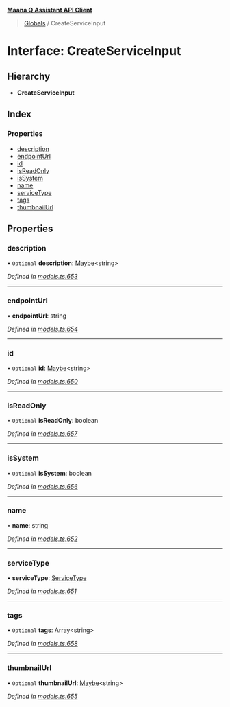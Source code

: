 **[Maana Q Assistant API Client](../README.md)**

> [Globals](../README.md) / CreateServiceInput

# Interface: CreateServiceInput

## Hierarchy

* **CreateServiceInput**

## Index

### Properties

* [description](createserviceinput.md#description)
* [endpointUrl](createserviceinput.md#endpointurl)
* [id](createserviceinput.md#id)
* [isReadOnly](createserviceinput.md#isreadonly)
* [isSystem](createserviceinput.md#issystem)
* [name](createserviceinput.md#name)
* [serviceType](createserviceinput.md#servicetype)
* [tags](createserviceinput.md#tags)
* [thumbnailUrl](createserviceinput.md#thumbnailurl)

## Properties

### description

• `Optional` **description**: [Maybe](../README.md#maybe)\<string>

*Defined in [models.ts:653](https://github.com/maana-io/q-assistant-client/blob/develop/src/models.ts#L653)*

___

### endpointUrl

•  **endpointUrl**: string

*Defined in [models.ts:654](https://github.com/maana-io/q-assistant-client/blob/develop/src/models.ts#L654)*

___

### id

• `Optional` **id**: [Maybe](../README.md#maybe)\<string>

*Defined in [models.ts:650](https://github.com/maana-io/q-assistant-client/blob/develop/src/models.ts#L650)*

___

### isReadOnly

• `Optional` **isReadOnly**: boolean

*Defined in [models.ts:657](https://github.com/maana-io/q-assistant-client/blob/develop/src/models.ts#L657)*

___

### isSystem

• `Optional` **isSystem**: boolean

*Defined in [models.ts:656](https://github.com/maana-io/q-assistant-client/blob/develop/src/models.ts#L656)*

___

### name

•  **name**: string

*Defined in [models.ts:652](https://github.com/maana-io/q-assistant-client/blob/develop/src/models.ts#L652)*

___

### serviceType

•  **serviceType**: [ServiceType](../enums/servicetype.md)

*Defined in [models.ts:651](https://github.com/maana-io/q-assistant-client/blob/develop/src/models.ts#L651)*

___

### tags

• `Optional` **tags**: Array\<string>

*Defined in [models.ts:658](https://github.com/maana-io/q-assistant-client/blob/develop/src/models.ts#L658)*

___

### thumbnailUrl

• `Optional` **thumbnailUrl**: [Maybe](../README.md#maybe)\<string>

*Defined in [models.ts:655](https://github.com/maana-io/q-assistant-client/blob/develop/src/models.ts#L655)*
